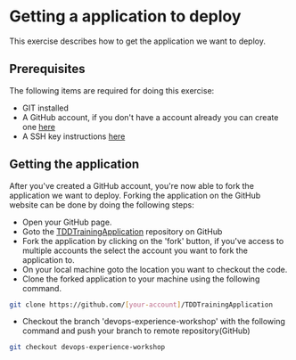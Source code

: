 # Getting a application to deploy

This exercise describes how to get the application we want to deploy.

## Prerequisites

The following items are required for doing this exercise:

- GIT installed
- A GitHub account, if you don't have a account already you can create one [here](https://github.com)
- A SSH key instructions [here](https://help.github.com/articles/generating-ssh-keys)

## Getting the application

After you've created a GitHub account, you're now able to fork the application we want to deploy. Forking the application on the GitHub website can be done by doing the following steps:

- Open your GitHub page.
- Goto the [TDDTrainingApplication](https://github.com/Hylke1982/TDDTrainingApplication) repository on GitHub
- Fork the application by clicking on the 'fork' button, if you've access to multiple accounts the select the account you want to fork the application to.
- On your local machine goto the location you want to checkout the code.
- Clone the forked application to your machine using the following command.
```sh
git clone https://github.com/[your-account]/TDDTrainingApplication
```
- Checkout the branch 'devops-experience-workshop' with the following command and push your branch to remote repository(GitHub)
```sh
git checkout devops-experience-workshop
```
